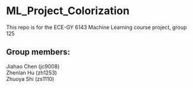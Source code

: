 # ML_Project_Colorization
This repo is for the ECE-GY 6143 Machine Learning course project, group 125

## Group members:
Jiahao Chen (jc9008)    
Zhenlan Hu (zh1253)   
Zhuoya Shi (zs1110)
